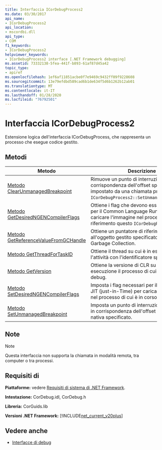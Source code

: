 ```yaml
---
title: Interfaccia ICorDebugProcess2
ms.date: 03/30/2017
api_name:
- ICorDebugProcess2
api_location:
- mscordbi.dll
api_type:
- COM
f1_keywords:
- ICorDebugProcess2
helpviewer_keywords:
- ICorDebugProcess2 interface [.NET Framework debugging]
ms.assetid: 73332138-5fea-441f-b893-61af87d45a42
topic_type:
- apiref
ms.openlocfilehash: 1ef6af11851acbe0f7e9469c9432ff09f9228608
ms.sourcegitcommit: 13e79efdbd589cad6b1de634f5d6b1262b12ab01
ms.translationtype: MT
ms.contentlocale: it-IT
ms.lasthandoff: 01/28/2020
ms.locfileid: "76792501"
---
```

# <a name="icordebugprocess2-interface"></a>Interfaccia ICorDebugProcess2
Estensione logica dell'interfaccia ICorDebugProcess, che rappresenta un processo che esegue codice gestito.  
  
## <a name="methods"></a>Metodi  
  
|Metodo|Descrizione|  
|------------|-----------------|  
|[Metodo ClearUnmanagedBreakpoint](icordebugprocess2-clearunmanagedbreakpoint-method.md)|Rimuove un punto di interruzione in corrispondenza dell'offset specificato impostato da una chiamata precedente a `ICorDebugProcess2::SetUnmanagedBreakpoint`.|  
|[Metodo GetDesiredNGENCompilerFlags](icordebugprocess2-getdesiredngencompilerflags-method.md)|Ottiene i flag che devono essere impostati per il Common Language Runtime (CLR) per caricare l'immagine nel processo a cui fa riferimento questo `ICorDebugProcess2`.|  
|[Metodo GetReferenceValueFromGCHandle](icordebugprocess2-getreferencevaluefromgchandle-method.md)|Ottiene un puntatore di riferimento all'oggetto gestito specificato con un handle Garbage Collection.|  
|[Metodo GetThreadForTaskID](icordebugprocess2-getthreadfortaskid-method.md)|Ottiene il thread su cui è in esecuzione l'attività con l'identificatore specificato.|  
|[Metodo GetVersion](icordebugprocess2-getversion-method.md)|Ottiene la versione di CLR su cui è in esecuzione il processo di cui è in corso il debug.|  
|[Metodo SetDesiredNGENCompilerFlags](icordebugprocess2-setdesiredngencompilerflags-method.md)|Imposta i flag necessari per il compilatore JIT (just-in-Time) per caricare un'immagine nel processo di cui è in corso il debug.|  
|[Metodo SetUnmanagedBreakpoint](icordebugprocess2-setunmanagedbreakpoint-method.md)|Imposta un punto di interruzione non gestito in corrispondenza dell'offset dell'immagine nativa specificato.|  
  
## <a name="remarks"></a>Note  
  
> [!NOTE]
> Questa interfaccia non supporta la chiamata in modalità remota, tra computer o tra processi.  
  
## <a name="requirements"></a>Requisiti di  
 **Piattaforme:** vedere [Requisiti di sistema di .NET Framework](../../../../docs/framework/get-started/system-requirements.md).  
  
 **Intestazione:** CorDebug.idl, CorDebug.h  
  
 **Libreria:** CorGuids.lib  
  
 **Versioni .NET Framework:** [!INCLUDE[net_current_v20plus](../../../../includes/net-current-v20plus-md.md)]  
  
## <a name="see-also"></a>Vedere anche

- [Interfacce di debug](debugging-interfaces.md)
